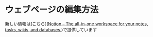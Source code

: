 # ウェブページの編集方法

新しい情報は[こちら]([Notion – The all-in-one workspace for your notes, tasks, wikis, and databases.](https://hypnotic-cotija-4c1.notion.site/0d2ec829b87e491183f47d06234f65b0?pvs=4))で提供しています
